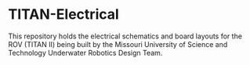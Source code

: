# TITAN-Electrical

This repository holds the electrical schematics and board layouts for
the ROV (TITAN II) being built by the Missouri University of Science and
Technology Underwater Robotics Design Team.
